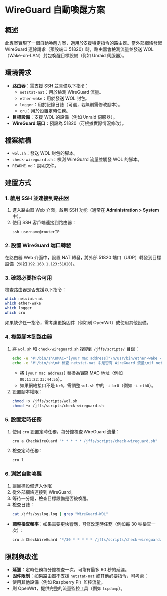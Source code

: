 # WireGuard 自動喚醒方案

## 概述
此專案實現了一個自動喚醒方案，適用於支援特定指令的路由器。當外部網絡發起 WireGuard 連線請求（預設端口 51820）時，路由器會檢測流量並發送 WOL（Wake-on-LAN）封包喚醒目標設備（例如 Unraid 伺服器）。

## 環境需求
- **路由器**：需支援 SSH 並具備以下指令：
  - `netstat-nat`：用於檢測 WireGuard 流量。
  - `ether-wake`：用於發送 WOL 封包。
  - `logger`：用於記錄日誌（可選，若無則需修改腳本）。
  - `cru`：用於設置定時任務。
- **目標設備**：支援 WOL 的設備（例如 Unraid 伺服器）。
- **WireGuard 端口**：預設為 51820（可根據實際情況修改）。

## 檔案結構
- `wol.sh`：發送 WOL 封包的腳本。
- `check-wireguard.sh`：檢測 WireGuard 流量並觸發 WOL 的腳本。
- `README.md`：說明文件。

## 建置方式

### 1. 啟用 SSH 並連接到路由器
1. 進入路由器 Web 介面，啟用 SSH 功能（通常在 **Administration > System** 中）。
2. 使用 SSH 客戶端連接到路由器：
    ```ssh
    ssh username@routerIP
    ```

### 2. 設置 WireGuard 端口轉發
在路由器 Web 介面中，設置 NAT 轉發，將外部 51820 端口（UDP）轉發到目標設備（例如 `192.168.1.123:51820`）。

### 3. 確認必要指令可用
檢查路由器是否支援以下指令：
```sh
which netstat-nat
which ether-wake
which logger
which cru
```
如果缺少任一指令，需考慮更換固件（例如刷 OpenWrt）或使用其他設備。

### 4. 複製腳本到路由器
1. 將 `wol.sh` 和 `check-wireguard.sh` 複製到 `/jffs/scripts/` 目錄：
    ```sh
    echo -e '#!/bin/sh\nMAC="[your mac address]"\n/usr/bin/ether-wake -b -i br0 $MAC' > /jffs/scripts/wol.sh
    echo -e '#!/bin/sh\n# 檢查 netstat-nat 中是否有 WireGuard 流量\nif netstat-nat | grep -q "51820"; then\n    /jffs/scripts/wol.sh\n    logger -t "WireGuard-WOL" "檢測到流量，發送 WOL 封包"\nfi' > /jffs/scripts/check-wireguard.sh
    ```
    - 將 `[your mac address]` 替換為實際 MAC 地址（例如 `00:11:22:33:44:55`）。
    - 如果網絡接口不是 `br0`，需調整 `wol.sh` 中的 `-i br0`（例如 `-i eth0`）。
2. 設置腳本權限：
    ```sh
    chmod +x /jffs/scripts/wol.sh
    chmod +x /jffs/scripts/check-wireguard.sh
    ```

### 5. 設置定時任務
1. 使用 `cru` 設置定時任務，每分鐘檢查 WireGuard 流量：
    ```sh
    cru a CheckWireGuard "* * * * * /jffs/scripts/check-wireguard.sh"
    ```
2. 檢查定時任務：
    ```sh
    cru l
    ```


### 6. 測試自動喚醒
1. 讓目標設備進入休眠
2. 從外部網絡連接到 WireGuard。
3. 等待一分鐘，檢查目標設備是否被喚醒。
4. 檢查日誌：
    ```sh
    cat /jffs/syslog.log | grep "WireGuard-WOL"
    ```
- **調整檢查頻率**：如果需要更快響應，可修改定時任務（例如每 30 秒檢查一次）：
    ```sh
    cru a CheckWireGuard "*/30 * * * * * /jffs/scripts/check-wireguard.sh"
    ```


## 限制與改進
- **延遲**：定時任務每分鐘檢查一次，可能有最多 60 秒的延遲。
- **固件限制**：如果路由器不支援 `netstat-nat` 或其他必要指令，可考慮：
- 使用其他設備（例如 Raspberry Pi）監控流量。
- 刷 OpenWrt，提供完整的流量監控工具（例如 `tcpdump`）。